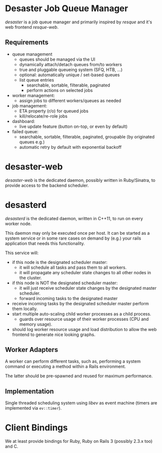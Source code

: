 
# Desaster Job Queue Manager

_desaster_ is a job queue manager and primarily inspired by _resque_ and it's web frontend _resque-web_.

## Requirements

- queue management
  - queues should be managed via the UI
  - dynamically attach/detach queues from/to workers
  - true and pluggable queueing system (SFQ, HTB, ...)
  - optional: automatically unique / set-based queues
  - list queue entries
    - searchable, sortable, filterable, paginated
    - perform actions on selected jobs
- worker management:
  - assign jobs to different workers/queues as needed
- job management:
  - ETA property (r/o) for queued jobs
  - kill/relocate/re-role jobs
- dashboard:
  - live update feature (button on-top, or even by default)
- failed queue: 
  - searchable, sortable, filterable, paginated, groupable (by originated queues e.g.)
  - automatic retry by default with exponential backoff

# desaster-web

_desaster-web_ is the dedicated daemon, possibly written in Ruby/Sinatra,
to provide access to the backend scheduler.

# desasterd

_desasterd_ is the dedicated daemon, written in C++11, to run on every
worker node.

This daemon may only be executed once per host. It can be started
as a system service or in some rare cases on demand by (e.g.) your
rails application that needs this functionality.

This service will:
- if this node is the designated scheduler master:
  - it will schedule all tasks and pass them to all workers.
  - it will propagate any scheduler state changes to all other nodes in the cluster.
- if this node is NOT the designated scheduler master:
  - it will just receive scheduler state changes by the designated master scheduler.
  - forward incoming tasks to the designated master
- receive incoming tasks by the designated scheduler master perform them locally.
- start multiple auto-scaling child worker processes as a child process.
  - guards over resource usage of their worker processes (CPU and memory usage).
- should log worker resource usage and load distribution to allow the web frontend
  to generate nice looking graphs.

## Worker Adapters

A worker can perform different tasks, such as, performing a system command
or executing a method within a Rails environment.

The latter should be pre-spawned and reused for maximum performance.

## Implementation

Single threaded scheduling system using _libev_ as event machine
(timers are implemented via `ev::timer`).

# Client Bindings

We at least provide bindings for Ruby, Ruby on Rails 3 (possibly 2.3.x too) and C.

